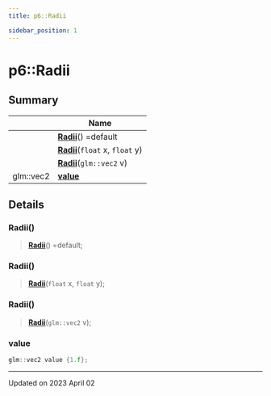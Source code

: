 ```yaml
---
title: p6::Radii

sidebar_position: 1
---
```


# p6::Radii







## Summary

|                | Name           |
| -------------- | -------------- |
| | **[Radii](/reference/Types/radii#radii)**() =default |
| | **[Radii](/reference/Types/radii#radii)**(`float` x, `float` y) |
| | **[Radii](/reference/Types/radii#radii)**(`glm::vec2` v) |
| glm::vec2 | **[value](/reference/Types/radii#value)**  |

## Details


### Radii()

> **[Radii](/reference/Types/radii#radii)**() =default;



### Radii()

> **[Radii](/reference/Types/radii#radii)**(`float` x, `float` y);



### Radii()

> **[Radii](/reference/Types/radii#radii)**(`glm::vec2` v);





### value

```cpp
glm::vec2 value {1.f};
```


-------------------------------

Updated on 2023 April 02